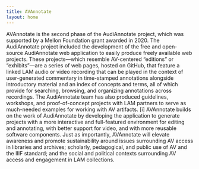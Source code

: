 ```yaml
---
title: AVAnnotate
layout: home
---
```


AVAnnotate is the second phase of the AudiAnnotate project, which was supported by a Mellon Foundation grant awarded in 2020. The AudiAnnotate project included the development of the free and open-source AudiAnnotate web application to easily produce freely available web projects. These projects—which resemble AV-centered “editions” or “exhibits”—are a series of web pages, hosted on GitHub, that feature a linked LAM audio or video recording that can be played in the context of user-generated commentary in time-stamped annotations alongside introductory material and an index of concepts and terms, all of which provide for searching, browsing, and organizing annotations across recordings. The AudiAnnotate team has also produced guidelines, workshops, and proof-of-concept projects with LAM partners to serve as much-needed examples for working with AV artifacts. [i] AVAnnotate builds on the work of AudiAnnotate by developing the application to generate projects with a more interactive and full-featured environment for editing and annotating, with better support for video, and with more reusable software components. Just as importantly, AVAnnotate will elevate awareness and promote sustainability around issues surrounding AV access in libraries and archives; scholarly, pedagogical, and public use of AV and the IIIF standard; and the social and political contexts surrounding AV access and engagement in LAM collections.
